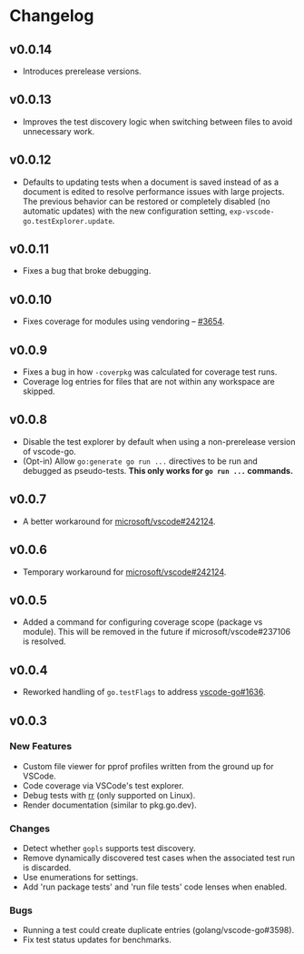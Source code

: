 # Changelog

## v0.0.14

- Introduces prerelease versions.

## v0.0.13

- Improves the test discovery logic when switching between files to avoid
  unnecessary work.

## v0.0.12

- Defaults to updating tests when a document is saved instead of as a document
  is edited to resolve performance issues with large projects. The previous
  behavior can be restored or completely disabled (no automatic updates) with
  the new configuration setting, `exp-vscode-go.testExplorer.update`.

## v0.0.11

- Fixes a bug that broke debugging.

## v0.0.10

- Fixes coverage for modules using vendoring –
  [#3654](https://github.com/golang/vscode-go/issues/3654).

## v0.0.9

- Fixes a bug in how `-coverpkg` was calculated for coverage test runs.
- Coverage log entries for files that are not within any workspace are skipped.

## v0.0.8

- Disable the test explorer by default when using a non-prerelease version of
  vscode-go.
- (Opt-in) Allow `go:generate go run ...` directives to be run and debugged as
  pseudo-tests. **This only works for `go run ...` commands.**

## v0.0.7

- A better workaround for [microsoft/vscode#242124][vsc-242124].

## v0.0.6

- Temporary workaround for [microsoft/vscode#242124][vsc-242124].

[vsc-242124]: https://github.com/microsoft/vscode/issues/242124

## v0.0.5

- Added a command for configuring coverage scope (package vs module). This will
  be removed in the future if microsoft/vscode#237106 is resolved.

## v0.0.4

- Reworked handling of `go.testFlags` to address [vscode-go#1636][vscgo-1636].

[vscgo-1636]: https://github.com/golang/vscode-go/issues/1636

## v0.0.3

### New Features

- Custom file viewer for pprof profiles written from the ground up for VSCode.
- Code coverage via VSCode's test explorer.
- Debug tests with [rr](https://rr-project.org/) (only supported on Linux).
- Render documentation (similar to pkg.go.dev).

### Changes

- Detect whether `gopls` supports test discovery.
- Remove dynamically discovered test cases when the associated test run is
  discarded.
- Use enumerations for settings.
- Add 'run package tests' and 'run file tests' code lenses when enabled.

### Bugs

- Running a test could create duplicate entries (golang/vscode-go#3598).
- Fix test status updates for benchmarks.